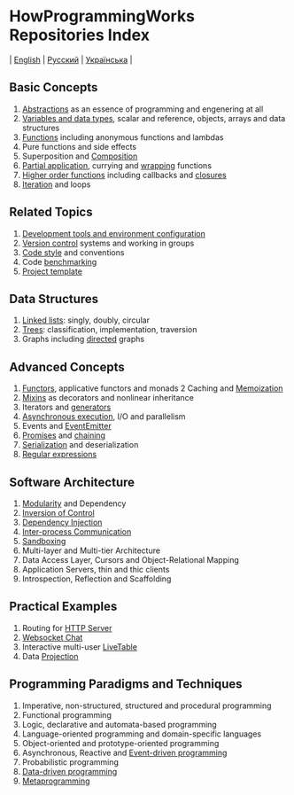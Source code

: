 # HowProgrammingWorks Repositories Index
| [English](README.md) | [Русский](README.ru.md) | [Українська](README.ua.md) |

## Basic Concepts

  1. [Abstractions](https://github.com/HowProgrammingWorks/Abstractions) as
  an essence of programming and engenering at all
  2. [Variables and data types](https://github.com/HowProgrammingWorks/DataTypes),
  scalar and reference, objects, arrays and data structures
  3. [Functions](https://github.com/HowProgrammingWorks/Function) including
  anonymous functions and lambdas
  4. Pure functions and side effects
  5. Superposition and [Composition](https://github.com/HowProgrammingWorks/Composition)
  6. [Partial application](https://github.com/HowProgrammingWorks/PartialApplication), currying and [wrapping](https://github.com/HowProgrammingWorks/Wrapper) functions
  7. [Higher order functions](https://github.com/HowProgrammingWorks/HigherOrderFunction) including callbacks and [closures](https://github.com/HowProgrammingWorks/Closure)
  8. [Iteration](https://github.com/HowProgrammingWorks/Iteration) and loops
<!--
Generics
https://github.com/HowProgrammingWorks/DataStructures
https://github.com/HowProgrammingWorks/String
https://github.com/HowProgrammingWorks/Set
-->

## Related Topics

  1. [Development tools and environment configuration](https://github.com/HowProgrammingWorks/Tools)
  2. [Version control](https://github.com/HowProgrammingWorks/VersionControl) systems and working in groups
  3. [Code style](https://github.com/HowProgrammingWorks/CodeStyle) and conventions
  4. Code [benchmarking](https://github.com/HowProgrammingWorks/Benchmark)
  5. [Project template](https://github.com/HowProgrammingWorks/Project)

## Data Structures

  1. [Linked lists](https://github.com/HowProgrammingWorks/LinkedList): singly, doubly, circular
  2. [Trees](https://github.com/HowProgrammingWorks/TreeNode): classification, implementation, traversion
  3. Graphs including [directed](https://github.com/HowProgrammingWorks/DirectedGraph) graphs
<!--
https://github.com/HowProgrammingWorks/Collections
-->

## Advanced Concepts

  1. [Functors](https://github.com/HowProgrammingWorks/Functor), applicative functors and monads
  2  Caching and [Memoization](https://github.com/HowProgrammingWorks/Memoization)
  3. [Mixins](https://github.com/HowProgrammingWorks/Mixin) as decorators and nonlinear inheritance
  4. Iterators and [generators](https://github.com/HowProgrammingWorks/Generator)
  5. [Asynchronous execution](https://github.com/HowProgrammingWorks/AsynchronousProgramming), I/O and parallelism
  6. Events and [EventEmitter](https://github.com/HowProgrammingWorks/EventEmitter)
  7. [Promises](https://github.com/HowProgrammingWorks/Promise) and [chaining](https://github.com/HowProgrammingWorks/Chaining)
  8. [Serialization](https://github.com/HowProgrammingWorks/Serialization) and deserialization
  9. [Regular expressions](https://github.com/HowProgrammingWorks/RegExp)
<!--
https://github.com/HowProgrammingWorks/Concurrency
https://github.com/HowProgrammingWorks/Proxy
https://github.com/HowProgrammingWorks/Symbol
-->

## Software Architecture

  1. [Modularity](https://github.com/HowProgrammingWorks/Modularity) and Dependency
  2. [Inversion of Control](https://github.com/HowProgrammingWorks/InversionOfControl)
  3. [Dependency Injection](https://github.com/HowProgrammingWorks/DependencyInjection)
  4. [Inter-process Communication](https://github.com/HowProgrammingWorks/InterProcessCommunication)
  5. [Sandboxing](https://github.com/HowProgrammingWorks/Sandboxes)
  6. Multi-layer and Multi-tier Architecture
  7. Data Access Layer, Cursors and Object-Relational Mapping
  8. Application Servers, thin and thic clients
  9. Introspection, Reflection and Scaffolding

## Practical Examples

  1. Routing for [HTTP Server](https://github.com/HowProgrammingWorks/NodeServer)
  2. [Websocket Chat](https://github.com/HowProgrammingWorks/WebsocketChat)
  3. Interactive multi-user [LiveTable](https://github.com/HowProgrammingWorks/LiveTable)
  4. Data [Projection](https://github.com/HowProgrammingWorks/Projection)

## Programming Paradigms and Techniques

  1. Imperative, non-structured, structured and procedural programming
  2. Functional programming
  3. Logic, declarative and automata-based programming
  4. Language-oriented programming and domain-specific languages
  5. Object-oriented and prototype-oriented programming
  6. Asynchronous, Reactive and [Event-driven programming](https://github.com/HowProgrammingWorks/EventDrivenProgramming)
  7. Probabilistic programming
  8. [Data-driven programming](https://github.com/HowProgrammingWorks/DataDrivenProgramming)
  9. [Metaprogramming](https://github.com/HowProgrammingWorks/Metaprogramming)
